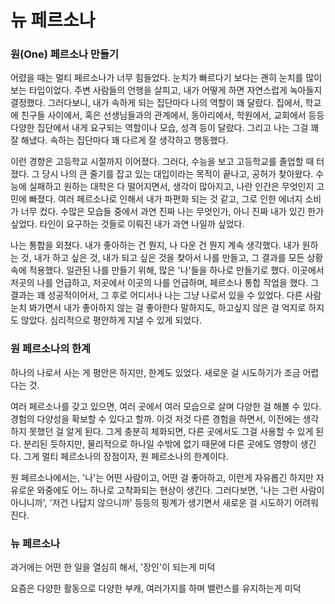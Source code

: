 # 뉴 페르소나

### 원(One) 페르소나 만들기

어렸을 때는 멀티 페르소나가 너무 힘들었다. 눈치가 빠르다기 보다는 괜히 눈치를 많이 보는 타입이었다. 주변 사람들의 언행을 살피고, 내가 어떻게 하면 자연스럽게 녹아들지 결정했다. 그러다보니, 내가 속하게 되는 집단마다 나의 역할이 꽤 달랐다. 집에서, 학교에 친구들 사이에서, 혹은 선생님들과의 관계에서, 동아리에서, 학원에서, 교회에서 등등 다양한 집단에서 내게 요구되는 역할이나 모습, 성격 등이 달랐다. 그리고 나는 그걸 꽤 잘 해냈다. 속하는 집단마다 꽤 다르게 잘 생각하고 행동했다.

이런 경향은 고등학교 시절까지 이어졌다. 그러다, 수능을 보고 고등학교를 졸업할 때 터졌다. 그 당시 나의 큰 줄기를 잡고 있는 대입이라는 목적이 끝나고, 공허가 찾아왔다. 수능에 실패하고 원하는 대학은 다 떨어지면서, 생각이 많아지고, 나란 인간은 무엇인지 고민에 빠졌다. 여러 페르소나로 인해서 내가 파편화 되는 것 같고, 그로 인한 에너지 소비가 너무 컸다. 수많은 모습들 중에서 과연 진짜 나는 무엇인가, 아니 진짜 내가 있긴 한가 싶었다. 타인이 요구하는 것들로 이뤄진 내가 과연 나일까 싶었다.

나는 통합을 외쳤다. 내가 좋아하는 건 뭔지, 나 다운 건 뭔지 계속 생각했다. 내가 원하는 것, 내가 하고 싶은 것, 내가 되고 싶은 것을 찾아서 나를 만들고, 그 결과를 모든 상황 속에 적용했다. 일관된 나를 만들기 위해, 많은 '나'들을 하나로 만들기로 했다. 이곳에서 저곳의 나를 언급하고, 저곳에서 이곳의 나를 언급하며, 페르소나 통합 작업을 했다. 그 결과는 꽤 성공적이어서, 그 후로 어디서나 나는 그냥 나로서 있을 수 있었다. 다른 사람 눈치 봐가면서 내가 좋아하지 않는 걸 좋아한다 말하지도, 하고싶지 않은 걸 억지로 하지도 않았다. 심리적으로 평안하게 지낼 수 있게 되었다.



### 원 페르소나의 한계

하나의 나로서 사는 게 평안은 하지만, 한계도 있었다. 새로운 걸 시도하기가 조금 어렵다는 것.

여러 페르소나를 갖고 있으면, 여러 곳에서 여러 모습으로 살며 다양한 걸 해볼 수 있다. 경험의 다양성을 확보할 수 있다고 할까. 이것 저것 다른 경험을 하면서, 이전에는 생각하지 못했던 걸 알게 된다. 그게 충분히 체화되면, 다른 곳에서도 그걸 사용할 수 있게 된다. 분리된 듯하지만, 물리적으로 하나일 수밖에 없기 때문에 다른 곳에도 영향이 생긴다. 그게 멀티 페르소나의 장점이자, 원 페르소나의 한계이다.

원 페르소나에서는, '나'는 어떤 사람이고, 어떤 걸 좋아하고, 이런게 자유롭긴 하지만 자유로운 와중에도 어느 하나로 고착화되는 현상이 생긴다. 그러다보면, '나는 그런 사람이 아니니까', '저건 나답지 않으니까' 등등의 핑계가 생기면서 새로운 걸 시도하기 어려워진다. 



### 뉴 페르소나



과거에는 어떤 한 일을 열심히 해서, '장인'이 되는게 미덕

요즘은 다양한 활동으로 다양한 부캐, 여러가지를 하며 밸런스를 유지하는게 미덕